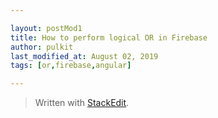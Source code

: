 ```yaml
---

layout: postMod1
title: How to perform logical OR in Firebase
author: pulkit
last_modified_at: August 02, 2019
tags: [or,firebase,angular]

---
```





> Written with [StackEdit](https://stackedit.io/).
<!--stackedit_data:
eyJoaXN0b3J5IjpbLTc2NjQxOTU1NV19
-->